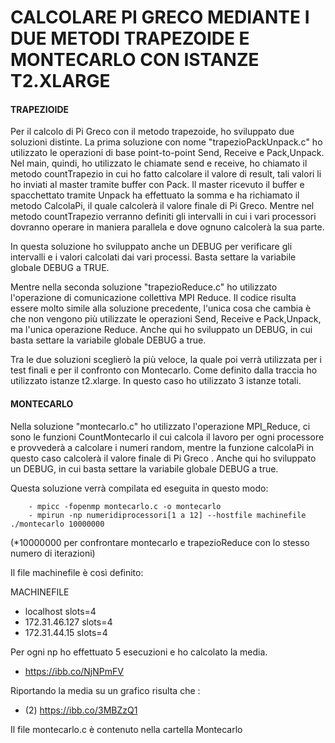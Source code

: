 # CALCOLARE PI GRECO MEDIANTE I DUE METODI TRAPEZOIDE E MONTECARLO CON ISTANZE T2.XLARGE 


#### TRAPEZIOIDE

Per il calcolo di Pi Greco con il metodo trapezoide, ho sviluppato due soluzioni distinte. 
La prima soluzione con nome "trapezioPackUnpack.c" ho utilizzato le operazioni di base point-to-point Send, Receive e Pack,Unpack.
Nel main, quindi, ho utilizzato le chiamate send e receive, ho chiamato il metodo countTrapezio in cui ho fatto calcolare il valore di result, tali valori
li ho inviati al master tramite buffer con Pack.
Il master ricevuto il buffer e spacchettato tramite Unpack ha effettuato la somma e ha richiamato il metodo CalcolaPi, il quale calcolerà il valore finale 
di Pi Greco.
Mentre nel metodo countTrapezio verranno definiti gli intervalli in cui i vari processori dovranno operare in maniera parallela e dove ognuno calcolerà la sua parte.
 
In questa soluzione ho sviluppato anche un DEBUG per verificare gli intervalli e i valori calcolati dai vari processi. Basta settare la variabile globale DEBUG a TRUE.

Mentre nella seconda soluzione "trapezioReduce.c" ho utilizzato l'operazione di comunicazione collettiva MPI Reduce. 
Il codice risulta essere molto simile alla soluzione precedente, l'unica cosa che cambia è che non vengono più utilizzate le operazioni Send, Receive e Pack,Unpack, ma l'unica operazione Reduce. Anche qui ho sviluppato un DEBUG, in cui basta settare la variabile globale DEBUG a true. 

Tra le due soluzioni sceglierò la più veloce, la quale poi verrà utilizzata per i test finali e per il confronto con Montecarlo. 
Come definito dalla traccia ho utilizzato istanze t2.xlarge. 
In questo caso ho utilizzato 3 istanze totali. 

#### MONTECARLO
Nella soluzione "montecarlo.c" ho utilizzato l'operazione MPI_Reduce, ci sono le funzioni
CountMontecarlo il cui calcola il lavoro per ogni processore e provvederà a calcolare i numeri random, mentre la funzione calcolaPi in questo caso
calcolerà il valore finale di Pi Greco . Anche qui ho sviluppato un DEBUG, in cui basta settare la variabile globale DEBUG a true. 

Questa soluzione verrà compilata ed eseguita in questo modo:

 		- mpicc -fopenmp montecarlo.c -o montecarlo
		- mpirun -np numeridiprocessori[1 a 12] --hostfile machinefile ./montecarlo 10000000

(*10000000 per confrontare montecarlo e trapezioReduce con lo stesso numero di iterazioni)

Il file machinefile è così definito:

MACHINEFILE
- localhost slots=4
- 172.31.46.127 slots=4
- 172.31.44.15 slots=4


Per ogni np ho effettuato 5 esecuzioni e ho calcolato la media.

-  https://ibb.co/NjNPmFV

Riportando la media su un grafico risulta che : 

-  (2) https://ibb.co/3MBZzQ1

Il file montecarlo.c è contenuto nella cartella Montecarlo

